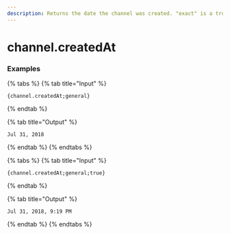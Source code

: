 ```yaml
---
description: Returns the date the channel was created. "exact" is a true/false value on whether to include hours/minutes.
---
```


# channel.createdAt <exact> <channel>

### Examples

{% tabs %}
{% tab title="Input" %}
```text
{channel.createdAt;general}
```
{% endtab %}

{% tab title="Output" %}
```text
Jul 31, 2018
```
{% endtab %}
{% endtabs %}

{% tabs %}
{% tab title="Input" %}
```text
{channel.createdAt;general;true}
```
{% endtab %}

{% tab title="Output" %}
```text
Jul 31, 2018, 9:19 PM
```
{% endtab %}
{% endtabs %}